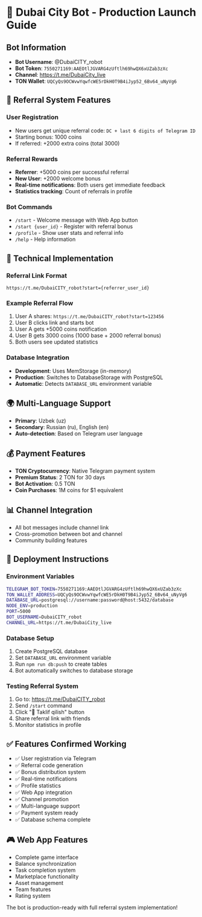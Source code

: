 # 🚀 Dubai City Bot - Production Launch Guide

## Bot Information
- **Bot Username**: @DubaiCITY_robot
- **Bot Token**: `7550271169:AAEOtlJGVARG4zUftlh69hwQX6xUZab3zXc`
- **Channel**: https://t.me/DubaiCity_live
- **TON Wallet**: `UQCyQs9OCWvwYqwfcWE5rDkH0T9B4iJyp52_6Bv64_uNyVg6`

## 🎯 Referral System Features

### User Registration
- New users get unique referral code: `DC + last 6 digits of Telegram ID`
- Starting bonus: 1000 coins
- If referred: +2000 extra coins (total 3000)

### Referral Rewards
- **Referrer**: +5000 coins per successful referral
- **New User**: +2000 welcome bonus
- **Real-time notifications**: Both users get immediate feedback
- **Statistics tracking**: Count of referrals in profile

### Bot Commands
- `/start` - Welcome message with Web App button
- `/start {user_id}` - Register with referral bonus
- `/profile` - Show user stats and referral info
- `/help` - Help information

## 🔧 Technical Implementation

### Referral Link Format
```
https://t.me/DubaiCITY_robot?start={referrer_user_id}
```

### Example Referral Flow
1. User A shares: `https://t.me/DubaiCITY_robot?start=123456`
2. User B clicks link and starts bot
3. User A gets +5000 coins notification
4. User B gets 3000 coins (1000 base + 2000 referral bonus)
5. Both users see updated statistics

### Database Integration
- **Development**: Uses MemStorage (in-memory)
- **Production**: Switches to DatabaseStorage with PostgreSQL
- **Automatic**: Detects `DATABASE_URL` environment variable

## 🌍 Multi-Language Support
- **Primary**: Uzbek (uz)
- **Secondary**: Russian (ru), English (en)
- **Auto-detection**: Based on Telegram user language

## 💰 Payment Features
- **TON Cryptocurrency**: Native Telegram payment system
- **Premium Status**: 2 TON for 30 days
- **Bot Activation**: 0.5 TON
- **Coin Purchases**: 1M coins for $1 equivalent

## 📊 Channel Integration
- All bot messages include channel link
- Cross-promotion between bot and channel
- Community building features

## 🚀 Deployment Instructions

### Environment Variables
```bash
TELEGRAM_BOT_TOKEN=7550271169:AAEOtlJGVARG4zUftlh69hwQX6xUZab3zXc
TON_WALLET_ADDRESS=UQCyQs9OCWvwYqwfcWE5rDkH0T9B4iJyp52_6Bv64_uNyVg6
DATABASE_URL=postgresql://username:password@host:5432/database
NODE_ENV=production
PORT=5000
BOT_USERNAME=DubaiCITY_robot
CHANNEL_URL=https://t.me/DubaiCity_live
```

### Database Setup
1. Create PostgreSQL database
2. Set `DATABASE_URL` environment variable
3. Run `npm run db:push` to create tables
4. Bot automatically switches to database storage

### Testing Referral System
1. Go to: https://t.me/DubaiCITY_robot
2. Send `/start` command
3. Click "🎁 Taklif qilish" button
4. Share referral link with friends
5. Monitor statistics in profile

## ✅ Features Confirmed Working
- ✅ User registration via Telegram
- ✅ Referral code generation
- ✅ Bonus distribution system
- ✅ Real-time notifications
- ✅ Profile statistics
- ✅ Web App integration
- ✅ Channel promotion
- ✅ Multi-language support
- ✅ Payment system ready
- ✅ Database schema complete

## 🎮 Web App Features
- Complete game interface
- Balance synchronization
- Task completion system
- Marketplace functionality
- Asset management
- Team features
- Rating system

The bot is production-ready with full referral system implementation!